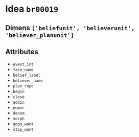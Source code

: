 # Idea `br00019`

## Dimens `['beliefunit', 'believerunit', 'believer_planunit']`

## Attributes
- `event_int`
- `face_name`
- `belief_label`
- `believer_name`
- `plan_rope`
- `begin`
- `close`
- `addin`
- `numor`
- `denom`
- `morph`
- `gogo_want`
- `stop_want`
